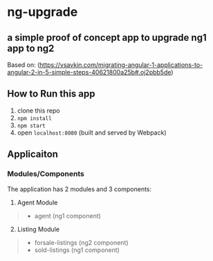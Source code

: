 # ng-upgrade

## a simple proof of concept app to upgrade ng1 app to ng2

Based on:
(https://vsavkin.com/migrating-angular-1-applications-to-angular-2-in-5-simple-steps-40621800a25b#.oj2pbb5de)

## How to Run this app

1. clone this repo
2. `npm install`
3. `npm start`
4. open `localhost:8080` (built and served by Webpack)

## Applicaiton

### Modules/Components

The application has 2 modules and 3 components:

1. Agent Module
> * agent (ng1 component)
2. Listing Module
> * forsale-listings (ng2 component)
> * sold-listings (ng1 component)

